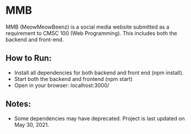 # MMB
MMB (MeowMeowBeenz) is a social media website submitted as a requirement to CMSC 100 (Web Programming). This includes both the backend and front-end. 

## How to Run: 
- Install all dependencies for both backend and front end (npm install).
- Start both the backend and frontend (npm start)
- Open in your browser: localhost:3000/

## Notes:
- Some dependencies may have deprecated. Project is last updated on May 30, 2021.
